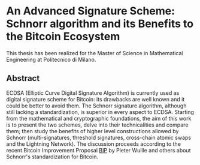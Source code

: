 # An Advanced Signature Scheme: Schnorr algorithm and its Benefits to the Bitcoin Ecosystem

This thesis has been realized for the Master of Science in Mathematical Engineering at Politecnico di Milano. 

## Abstract
ECDSA (Elliptic Curve Digital Signature Algorithm) is currently used as digital signature scheme for Bitcoin: its drawbacks are well known and it could be better to avoid them. The Schnorr signature algorithm, although still lacking a standardization, is superior in every aspect to ECDSA. Starting from the mathematical and cryptographic foundations, the aim of this work is to present the two schemes, delve into their technicalities and compare them; then study the benefits of higher level constructions allowed by Schnorr (multi-signatures, threshold signatures, cross-chain atomic swaps and the Lightning Network). The discussion proceeds according to the recent Bitcoin Improvement Proposal [BIP](https://github.com/sipa/bips/blob/bip-schnorr/bip-schnorr.mediawiki) by Pieter Wuille and others about Schnorr's standardization for Bitcoin.

